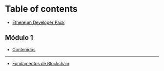 # Table of contents

* [Ethereum Developer Pack](README.md)

## Módulo 1

* [Contenidos](modulo-1/contenidos.md)

***

* [Fundamentos de Blockchain](fundamentos-de-blockchain.md)
